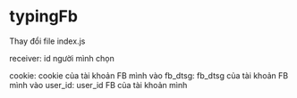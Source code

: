 # typingFb

Thay đổi file index.js

receiver: id người mình chọn

cookie: cookie của tài khoản FB mình vào
fb_dtsg: fb_dtsg của tài khoản FB mình vào
user_id: user_id FB của tài khoản mình
